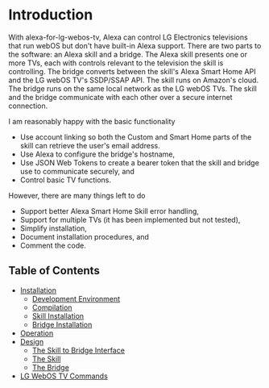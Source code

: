 # Introduction

With alexa-for-lg-webos-tv, Alexa can control LG Electronics televisions that run webOS but don't have built-in Alexa support. There are two parts to the software: an Alexa skill and a bridge. The Alexa skill presents one or more TVs, each with controls relevant to the television the skill is controlling. The bridge converts between the skill's Alexa Smart Home API and the LG webOS TV's SSDP/SSAP API. The skill runs on Amazon's cloud. The bridge runs on the same local network as the LG webOS TVs. The skill and the bridge communicate with each other over a secure internet connection.

I am reasonably happy with the basic functionality

- Use account linking so both the Custom and Smart Home parts of the skill can retrieve the user's email address.
- Use Alexa to configure the bridge's hostname,
- Use JSON Web Tokens to create a bearer token that the skill and bridge use to communicate securely, and
- Control basic TV functions.

However, there are many things left to do

- Support better Alexa Smart Home Skill error handling,
- Support for multiple TVs (it has been implemented but not tested),
- Simplify installation,
- Document installation procedures, and
- Comment the code.

## Table of Contents

- [Installation](./pages/installation.md#installation)
  - [Development Environment](./pages/installation.md#development-environment)
  - [Compilation](./pages/installation.md#compilation)
  - [Skill Installation](./pages/installation.md#skill-installation)
  - [Bridge Installation](./pages/installation.md#bridge-installation)
- [Operation](./pages/operation.md#operation)
- [Design](./pages/design/README.md#design)
  - [The Skill to Bridge Interface](./pages/design/skill-to-bridge-interface.md#the-skill-to-bridge-interface)
  - [The Skill](./pages/design/skill.md#the-skill)
  - [The Bridge](./pages/design/bridge.md#the-bridge)
- [LG WebOS TV Commands](./pages/lg-webos-tv-commands.md#lg-webos-tv-commands)
